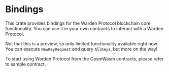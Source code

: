 # Bindings

This crate provides bindings for the Warden Protocol blockchain core functionality.
You can use it in your own contracts to interact with a Warden Protocol.

Not that this is a preview, so only limited functionality available right now.
You can execute `NewKeyRequest` and query `AllKeys`, but more on the way!

To start using Warden Protocol from the CosmWasm contracts, please refer to sample contract.